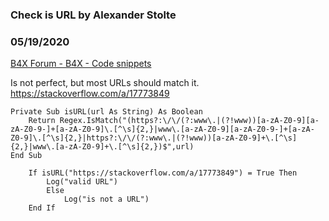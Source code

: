 ###  Check is URL by Alexander Stolte
### 05/19/2020
[B4X Forum - B4X - Code snippets](https://www.b4x.com/android/forum/threads/117952/)

Is not perfect, but most URLs should match it.  
<https://stackoverflow.com/a/17773849>  

```B4X
Private Sub isURL(url As String) As Boolean  
    Return Regex.IsMatch("(https?:\/\/(?:www\.|(?!www))[a-zA-Z0-9][a-zA-Z0-9-]+[a-zA-Z0-9]\.[^\s]{2,}|www\.[a-zA-Z0-9][a-zA-Z0-9-]+[a-zA-Z0-9]\.[^\s]{2,}|https?:\/\/(?:www\.|(?!www))[a-zA-Z0-9]+\.[^\s]{2,}|www\.[a-zA-Z0-9]+\.[^\s]{2,})$",url)  
End Sub
```

  
  

```B4X
    If isURL("https://stackoverflow.com/a/17773849") = True Then  
        Log("valid URL")  
        Else  
            Log("is not a URL")  
    End If
```
